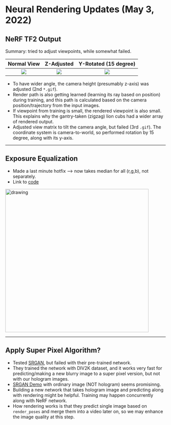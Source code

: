 # Neural Rendering Updates (May 3, 2022)

## NeRF TF2 Output
Summary: tried to adjust viewpoints, while somewhat failed.

| Normal View | Z-Adjusted | Y-Rotated (15 degree) |
|:--------:|:---------:|:------------------:|
|![](../nerf_output/polaroid_crop_sqrt/normal.gif)|![](../nerf_output/polaroid_crop_sqrt/z_adjst.gif)|![](../nerf_output/polaroid_crop_sqrt/y_rot_15.gif)|

- To have wider angle, the camera height (presumably z-axis) was adjusted (2nd `*.gif`).
- Render path is also getting learned (learning its ray based on position) during training, and this path is calculated based on the camera position/trajectory from the input images.
- If viewpoint from training is small, the rendered viewpoint is also small. This explains why the gantry-taken (zigzag) lion cubs had a wider array of rendered output.
- Adjusted view matrix to tilt the camera angle, but failed (3rd `.gif`). The coordinate system is camera-to-world, so performed rotation by 15 degree, along with its y-axis.

<hr>

## Exposure Equalization
- Made a last minute hotfix --> now takes median for all (r,g,b), not separately.
- Link to [code](../quantitative_measures/polaroid_equalization.ipynb)

<img src="../quantitative_measures/equalization.png" alt="drawing" width="450"/>

<hr>

## Apply Super Pixel Algorithm?
- Tested [SRGAN](https://github.com/krasserm/super-resolution), but failed with their pre-trained network.
- They trained the network with DIV2K dataset, and it works very fast for predicting/making a new blurry image to a super pixel version, but not with our hologram images.
- [SRGAN Demo](https://github.com/krasserm/super-resolution/blob/master/example-srgan.ipynb) with ordinary image (NOT hologram) seems promisinng.
- Building a new network that takes hologram image and predicting along with rendering might be helpful. Training may happen concurrently along with NeRF network. 
- How rendering works is that they predict single image based on `render_poses` and merge them into a video later on, so we may enhance the image quality at this step.